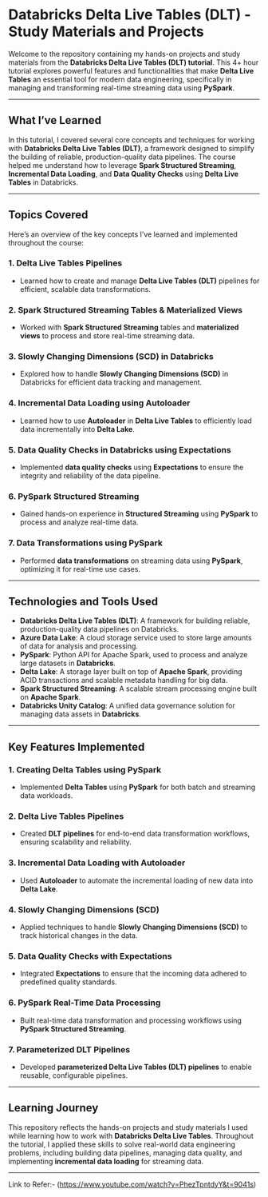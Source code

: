 # Databricks Delta Live Tables (DLT) - Study Materials and Projects

Welcome to the repository containing my hands-on projects and study materials from the **Databricks Delta Live Tables (DLT) tutorial**. This 4+ hour tutorial explores powerful features and functionalities that make **Delta Live Tables** an essential tool for modern data engineering, specifically in managing and transforming real-time streaming data using **PySpark**.

---

## What I’ve Learned

In this tutorial, I covered several core concepts and techniques for working with **Databricks Delta Live Tables (DLT)**, a framework designed to simplify the building of reliable, production-quality data pipelines. The course helped me understand how to leverage **Spark Structured Streaming**, **Incremental Data Loading**, and **Data Quality Checks** using **Delta Live Tables** in Databricks.

---

## Topics Covered

Here’s an overview of the key concepts I’ve learned and implemented throughout the course:

### 1. **Delta Live Tables Pipelines**
   - Learned how to create and manage **Delta Live Tables (DLT)** pipelines for efficient, scalable data transformations.

### 2. **Spark Structured Streaming Tables & Materialized Views**
   - Worked with **Spark Structured Streaming** tables and **materialized views** to process and store real-time streaming data.

### 3. **Slowly Changing Dimensions (SCD) in Databricks**
   - Explored how to handle **Slowly Changing Dimensions (SCD)** in Databricks for efficient data tracking and management.

### 4. **Incremental Data Loading using Autoloader**
   - Learned how to use **Autoloader** in **Delta Live Tables** to efficiently load data incrementally into **Delta Lake**.

### 5. **Data Quality Checks in Databricks using Expectations**
   - Implemented **data quality checks** using **Expectations** to ensure the integrity and reliability of the data pipeline.

### 6. **PySpark Structured Streaming**
   - Gained hands-on experience in **Structured Streaming** using **PySpark** to process and analyze real-time data.

### 7. **Data Transformations using PySpark**
   - Performed **data transformations** on streaming data using **PySpark**, optimizing it for real-time use cases.

---

## Technologies and Tools Used

- **Databricks Delta Live Tables (DLT)**: A framework for building reliable, production-quality data pipelines on Databricks.
- **Azure Data Lake**: A cloud storage service used to store large amounts of data for analysis and processing.
- **PySpark**: Python API for Apache Spark, used to process and analyze large datasets in **Databricks**.
- **Delta Lake**: A storage layer built on top of **Apache Spark**, providing ACID transactions and scalable metadata handling for big data.
- **Spark Structured Streaming**: A scalable stream processing engine built on **Apache Spark**.
- **Databricks Unity Catalog**: A unified data governance solution for managing data assets in **Databricks**.

---

## Key Features Implemented

### 1. **Creating Delta Tables using PySpark**
   - Implemented **Delta Tables** using **PySpark** for both batch and streaming data workloads.

### 2. **Delta Live Tables Pipelines**
   - Created **DLT pipelines** for end-to-end data transformation workflows, ensuring scalability and reliability.

### 3. **Incremental Data Loading with Autoloader**
   - Used **Autoloader** to automate the incremental loading of new data into **Delta Lake**.

### 4. **Slowly Changing Dimensions (SCD)**
   - Applied techniques to handle **Slowly Changing Dimensions (SCD)** to track historical changes in the data.

### 5. **Data Quality Checks with Expectations**
   - Integrated **Expectations** to ensure that the incoming data adhered to predefined quality standards.

### 6. **PySpark Real-Time Data Processing**
   - Built real-time data transformation and processing workflows using **PySpark Structured Streaming**.

### 7. **Parameterized DLT Pipelines**
   - Developed **parameterized Delta Live Tables (DLT) pipelines** to enable reusable, configurable pipelines.

---

## Learning Journey

This repository reflects the hands-on projects and study materials I used while learning how to work with **Databricks Delta Live Tables**. Throughout the tutorial, I applied these skills to solve real-world data engineering problems, including building data pipelines, managing data quality, and implementing **incremental data loading** for streaming data.

---

Link to Refer:- (https://www.youtube.com/watch?v=PhezTpntdyY&t=9041s)
